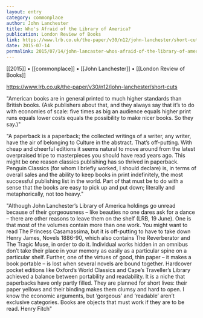```yaml
---
layout: entry
category: commonplace
author: John Lanchester
title: Who's Afraid of the Library of America?
publication: London Review of Books
link: https://www.lrb.co.uk/the-paper/v30/n12/john-lanchester/short-cuts
date: 2015-07-14
permalink: 2015/07/14/john-lancaster-whos-afraid-of-the-library-of-america
---
```


[[2015]] • [[commonplace]] • [[John Lanchester]] • [[London Review of Books]] 

https://www.lrb.co.uk/the-paper/v30/n12/john-lanchester/short-cuts

"American books are in general printed to much higher standards than British books. (Ask publishers about that, and they always say that it’s to do with economies of scale: five times as big an audience equals higher print runs equals lower costs equals the possibility to make nicer books. So they say.)"

"A paperback is a paperback; the collected writings of a writer, any writer, have the air of belonging to Culture in the abstract. That’s off-putting. With cheap and cheerful editions it seems natural to move around from the latest overpraised tripe to masterpieces you should have read years ago. This might be one reason classics publishing has so thrived in paperback. Penguin Classics (for whom I briefly worked, I should declare) is, in terms of overall sales and the ability to keep books in print indefinitely, the most successful publishing list in the world. Part of that must be to do with a sense that the books are easy to pick up and put down; literally and metaphorically, not too heavy."

"Although John Lanchester’s Library of America holdings go unread because of their gorgeousness – like beauties no one dares ask for a dance – there are other reasons to leave them on the shelf (LRB, 19 June). One is that most of the volumes contain more than one work. You might want to read The Princess Casamassima, but it is off-putting to have to take down Henry James, Novels 1886-90, which also contains The Reverberator and The Tragic Muse, in order to do it. Individual works hidden in an omnibus don’t take their place in your memory as easily as a particular spine on a particular shelf. Further, one of the virtues of good, thin paper – it makes a book portable – is lost when several novels are bound together. Hardcover pocket editions like Oxford’s World Classics and Cape’s Traveller’s Library achieved a balance between portability and readability. It is a niche that paperbacks have only partly filled. They are planned for short lives: their paper yellows and their binding makes them clumsy and hard to open. I know the economic arguments, but ‘gorgeous’ and ‘readable’ aren’t exclusive categories. Books are objects that must work if they are to be read. Henry Fitch"
